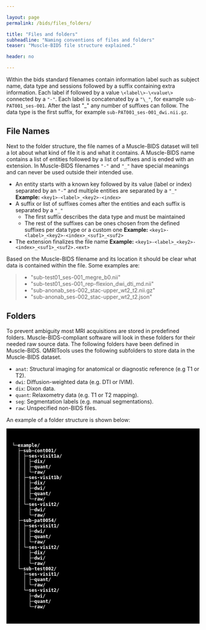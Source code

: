 ```yaml
---

layout: page
permalink: /bids/files_folders/

title: "Files and folders"
subheadline: "Naming conventions of files and folders"
teaser: "Muscle-BIDS file structure explained."

header: no

---
```



Within the bids standard filenames contain information label such as subject name, data type and sessions followed by a suffix containing extra information. Each label if followed by a value `\<label\>-\<value\>` connected by a `"-"`. Each label is concatenated by a `"\_"`, for example `sub-PAT001_ses-001`. After the last "_" any number of suffixes can follow. The data type is the first suffix, for example `sub-PAT001_ses-001_dwi.nii.gz`.

## File Names

Next to the folder structure, the file names of a Muscle-BIDS dataset will tell a lot about what kind of file it is and what it contains. A Muscle-BIDS name contains a list of entities followed by a list of suffixes and is ended with an extension. In Muscle-BIDS filenames `"-"` and `"_"` have special meanings and can never be used outside their intended use.

- An entity starts with a known key followed by its value (label or index) separated by an `"-”` and multiple entities are separated by a `"_"`
**Example:** `<key1>-<label>_<key2>-<index>`
- A suffix or list of suffixes comes after the entities and each suffix is separated by a `"_"`
  - The first suffix describes the data type and must be maintained
  - The rest of the suffixes can be ones chosen from the defined suffixes per data type or a custom one
**Example:** `<key1>-<label>_<key2>-<index>_<suf1>_<suf2>`
- The extension finalizes the file name
**Example:** `<key1>-<label>_<key2>-<index>_<suf1>_<suf2>.<ext>`

Based on the Muscle-BIDS filename and its location it should be clear what data is contained within the file. Some examples are:

> - "sub-test01_ses-001_megre_b0.nii"
> - "sub-test01_ses-001_rep-flexion_dwi_dti_md.nii"
> - "sub-anonab_ses-002_stac-upper_wt2_t2.nii.gz"
> - "sub-anonab_ses-002_stac-upper_wt2_t2.json"

## Folders

To prevent ambiguity most MRI acquisitions are stored in predefined folders. Muscle-BIDS-compliant software will look in these folders for their needed raw source data. The following folders have been defined in Muscle-BIDS. QMRITools uses the following subfolders to store data in the Muscle-BIDS dataset.

- `anat`: Structural imaging for anatomical or diagnostic reference (e.g T1 or T2).
- `dwi`: Diffusion-weighted data (e.g. DTI or IVIM).
- `dix`: Dixon data.
- `quant`: Relaxometry data (e.g. T1 or T2 mapping).
- `seg`: Segmentation labels (e.g. manual segmentations).
- `raw`: Unspecified non-BIDS files.

An example of a folder structure is shown below:

<div style="
  background-color:black;
  font-family:Roboto Mono,SFMono-Regular,Consolas,Menlo,monospace;
  line-height: 1.17;
  padding-top: 25px;
  padding-bottom: 25px;
  padding-left: 15px;
  padding-right: 15px;
  color: white;
  font-weight: bold;
  font-size: 12px">

└─example/<br>
&nbsp;&nbsp;├─sub-cont001/<br>
&nbsp;&nbsp;│&nbsp;├─ses-visit1a/<br>
&nbsp;&nbsp;│&nbsp;│&nbsp;├─dix/<br>
&nbsp;&nbsp;│&nbsp;│&nbsp;├─quant/<br>
&nbsp;&nbsp;│&nbsp;│&nbsp;└─raw/<br>
&nbsp;&nbsp;│&nbsp;├─ses-visit1b/<br>
&nbsp;&nbsp;│&nbsp;│&nbsp;├─dix/<br>
&nbsp;&nbsp;│&nbsp;│&nbsp;├─dwi/<br>
&nbsp;&nbsp;│&nbsp;│&nbsp;├─quant/<br>
&nbsp;&nbsp;│&nbsp;│&nbsp;└─raw/<br>
&nbsp;&nbsp;│&nbsp;└─ses-visit2/<br>
&nbsp;&nbsp;│&nbsp;&nbsp;&nbsp;├─dwi/<br>
&nbsp;&nbsp;│&nbsp;&nbsp;&nbsp;└─raw/<br>
&nbsp;&nbsp;├─sub-pat0054/<br>
&nbsp;&nbsp;│&nbsp;├─ses-visit1/<br>
&nbsp;&nbsp;│&nbsp;│&nbsp;├─dwi/<br>
&nbsp;&nbsp;│&nbsp;│&nbsp;├─quant/<br>
&nbsp;&nbsp;│&nbsp;│&nbsp;└─raw/<br>
&nbsp;&nbsp;│&nbsp;└─ses-visit2/<br>
&nbsp;&nbsp;│&nbsp;&nbsp;&nbsp;├─dix/<br>
&nbsp;&nbsp;│&nbsp;&nbsp;&nbsp;├─dwi/<br>
&nbsp;&nbsp;│&nbsp;&nbsp;&nbsp;└─raw/<br>
&nbsp;&nbsp;└─sub-test002/<br>
&nbsp;&nbsp;&nbsp;&nbsp;├─ses-visit1/<br>
&nbsp;&nbsp;&nbsp;&nbsp;│&nbsp;├─quant/<br>
&nbsp;&nbsp;&nbsp;&nbsp;│&nbsp;└─raw/<br>
&nbsp;&nbsp;&nbsp;&nbsp;└─ses-visit2/<br>
&nbsp;&nbsp;&nbsp;&nbsp;&nbsp;&nbsp;├─dwi/<br>
&nbsp;&nbsp;&nbsp;&nbsp;&nbsp;&nbsp;├─quant/<br>
&nbsp;&nbsp;&nbsp;&nbsp;&nbsp;&nbsp;└─raw/

</div>
